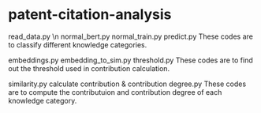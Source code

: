# patent-citation-analysis
read_data.py \n
normal_bert.py 
normal_train.py 
predict.py 
These codes are to classify different knowledge categories.

embeddings.py 
embedding_to_sim.py 
threshold.py 
These codes are to find out the threshold used in contribution calculation.

similarity.py 
calculate contribution & contribution degree.py 
These codes are to compute the contributuion and contribution degree of each knowledge category.
